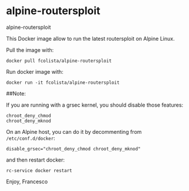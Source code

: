 # alpine-routersploit
alpine-routersploit

This Docker image allow to run the latest routersploit on Alpine Linux.

Pull the image with:

```
docker pull fcolista/alpine-routersploit
```

Run docker image with:
```
docker run -it fcolista/alpine-routersploit
```

##Note:

If you are running with a grsec kernel, you should disable those features:
```
chroot_deny_chmod
chroot_deny_mknod
```
On an Alpine host, you can do it by decommenting from ```/etc/conf.d/docker```:

```
disable_grsec="chroot_deny_chmod chroot_deny_mknod"
```
and then restart docker:
```
rc-service docker restart
```
Enjoy,
Francesco
